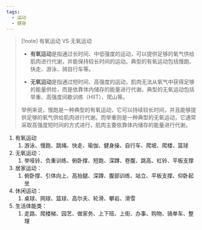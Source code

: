```yaml
---
tags:
  - 运动
  - 健身
---
```

> [!note] 有氧运动 VS 无氧运动 
> - **有氧运动**是指通过长时间、中低强度的运动，可以提供足够的氧气供给肌肉进行代谢，并能保持较长时间的运动。典型的有氧运动包括慢跑、快走、游泳、骑自行车等。
> 
> - **无氧运动**是指通过短时间、高强度的运动，肌肉无法从氧气中获得足够的能量供给，而是依靠体内储存的能量进行代谢。典型的无氧运动包括举重、高强度间歇训练（HIIT）、爬山等。
> 
> 举例来说，慢跑是一种典型的有氧运动，它可以持续较长时间，并且能够提供足够的氧气供给肌肉进行代谢。而举重则是一种典型的无氧运动，它通常采取高强度短时间的方式进行，肌肉主要依靠体内储存的能量进行代谢。
1. 有氧运动
	1. 游泳、慢跑、跳绳、快走、瑜伽、健身操、自行车、爬坡、爬楼、篮球
2. 无氧运动：
	1. 举哑铃、负重训练、俯卧撑、短跑、深蹲、卷腹、跳高、杠铃、平板支撑
3. 居家运动：
	1. 俯卧撑、引体向上、高抬腿、深蹲、腹部训练、站立、平板支撑、仰卧起坐
4. 休闲运动：
	1. 桌球、网球、篮球、高尔夫、轮滑、攀岩、滑雪
5. 生活体能类：
	1. 走路、爬楼梯、园艺、做家务、上下班、上街、办事、购物、骑单车、整理